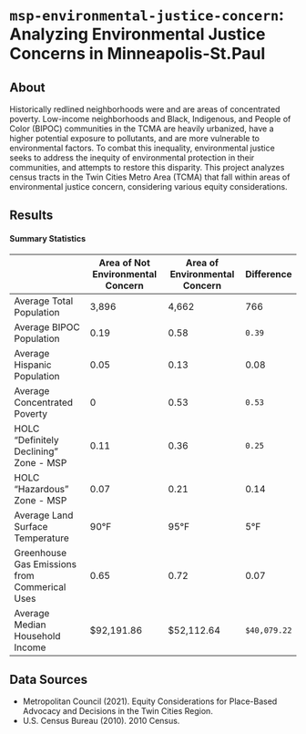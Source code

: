 # `msp-environmental-justice-concern`: Analyzing Environmental Justice Concerns in Minneapolis-St.Paul

## About
Historically redlined neighborhoods were and are areas of concentrated poverty. Low-income neighborhoods and Black, Indigenous, and People of Color (BIPOC) communities in the TCMA are heavily urbanized, have a higher potential exposure to pollutants, and are more vulnerable to environmental factors. To combat this inequality, environmental justice seeks to address the inequity of environmental protection in their communities, and attempts to restore this disparity. This project analyzes census tracts in the Twin Cities Metro Area (TCMA) that fall within areas of environmental justice concern, considering various equity considerations.


## Results 

#### Summary Statistics

|    | Area of Not Environmental Concern | Area of Environmental Concern | Difference|
| ------------- | ------------- | ------------- | ------------- |
| Average Total Population | 3,896 | 4,662  | 766 |
| Average BIPOC Population | 0.19 |  0.58 | `0.39` |
| Average Hispanic Population | 0.05 |  0.13 |  0.08 |
| Average Concentrated Poverty | 0 |  0.53 | `0.53` |
| HOLC “Definitely Declining” Zone - MSP | 0.11 |  0.36 |  `0.25` |
| HOLC “Hazardous” Zone - MSP | 0.07 |  0.21 |  0.14 |
| Average Land Surface Temperature | 90°F |  95°F | 5°F |
| Greenhouse Gas Emissions from Commerical Uses | 0.65 |  0.72 | 0.07 |
| Average Median Household Income | $92,191.86 | $52,112.64 | `$40,079.22` |

## Data Sources
* Metropolitan Council (2021). Equity Considerations for Place-Based Advocacy and Decisions in the Twin Cities Region. 
* U.S. Census Bureau (2010). 2010 Census. 
